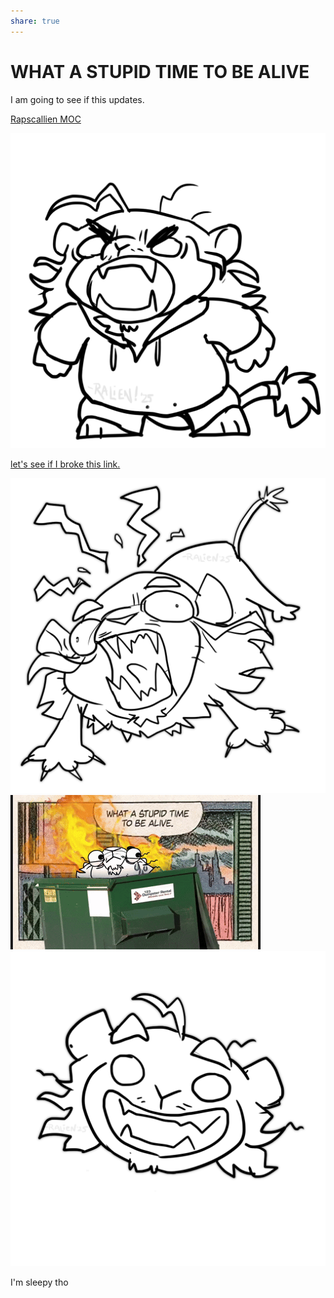 ```yaml
---
share: true
---
```


# WHAT A STUPID TIME TO BE ALIVE
I am going to see if this updates. 

[Rapscallien MOC](./MOCs/Rapscallien%2520MOC.md#)


![](./images/RappyYell.png)

[let's see if I broke this link.](./contents/verymuchalink.md)


![](./images/ralienaaaaa.png)
![](./images/stupidesttimetobealive.gif)
![](./images/rapscalliensmile.png)

I'm sleepy tho


